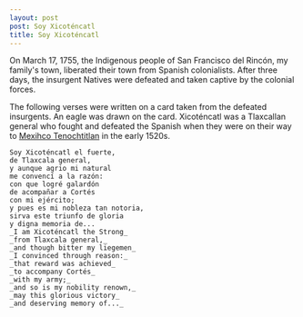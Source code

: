 ```yaml
---
layout: post
post: Soy Xicoténcatl
title: Soy Xicoténcatl
---
```


On March 17, 1755, the Indigenous people of San Francisco del Rincón, my family's town, liberated their town from Spanish colonialists. After three days, the insurgent Natives were defeated and taken captive by the colonial forces.

The following verses were written on a card taken from the defeated insurgents. An eagle was drawn on the card. Xicoténcatl was a Tlaxcallan general who fought and defeated the Spanish when they were on their way to [Mexihco Tenochtitlan](https://nah.wikipedia.org/wiki/Mexihco_Tenochtitlan) in the early 1520s.

	Soy Xicoténcatl el fuerte,
	de Tlaxcala general,
	y aunque agrio mi natural
	me convencí a la razón:
	con que logré galardón
	de acompañar a Cortés
	con mi ejército;
	y pues es mi nobleza tan notoria,
	sirva este triunfo de gloria
	y digna memoria de...
	_I am Xicoténcatl the Strong_
	_from Tlaxcala general,_
	_and though bitter my liegemen_
	_I convinced through reason:_
	_that reward was achieved_
	_to accompany Cortés_
	_with my army;_
	_and so is my nobility renown,_
	_may this glorious victory_
	_and deserving memory of..._
